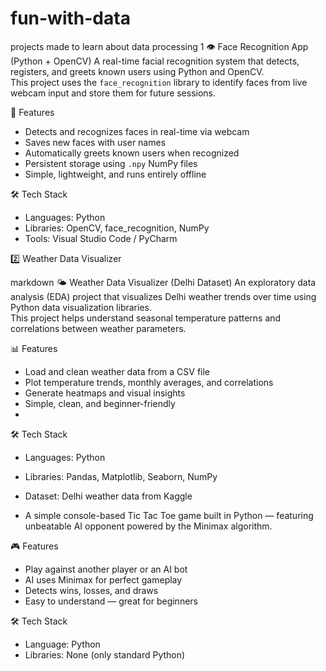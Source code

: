 # fun-with-data
projects made to learn about data processing
1 👁️ Face Recognition App (Python + OpenCV)
A real-time facial recognition system that detects, registers, and greets known users using Python and OpenCV.  
This project uses the `face_recognition` library to identify faces from live webcam input and store them for future sessions.

🚀 Features
- Detects and recognizes faces in real-time via webcam  
- Saves new faces with user names  
- Automatically greets known users when recognized  
- Persistent storage using `.npy` NumPy files  
- Simple, lightweight, and runs entirely offline  

🛠️ Tech Stack
- Languages: Python  
- Libraries: OpenCV, face_recognition, NumPy  
- Tools: Visual Studio Code / PyCharm


2️⃣ Weather Data Visualizer 

markdown
🌤️ Weather Data Visualizer (Delhi Dataset)
An exploratory data analysis (EDA) project that visualizes Delhi weather trends over time using Python data visualization libraries.  
This project helps understand seasonal temperature patterns and correlations between weather parameters.

📊 Features
- Load and clean weather data from a CSV file  
- Plot temperature trends, monthly averages, and correlations  
- Generate heatmaps and visual insights  
- Simple, clean, and beginner-friendly
- 
🛠️ Tech Stack
- Languages: Python  
- Libraries: Pandas, Matplotlib, Seaborn, NumPy  
- Dataset: Delhi weather data from Kaggle

- A simple console-based Tic Tac Toe game built in Python — featuring unbeatable AI opponent powered by the Minimax algorithm.

🎮 Features
- Play against another player or an AI bot  
- AI uses Minimax for perfect gameplay  
- Detects wins, losses, and draws  
- Easy to understand — great for beginners

🛠️ Tech Stack
- Language: Python  
- Libraries: None (only standard Python)

